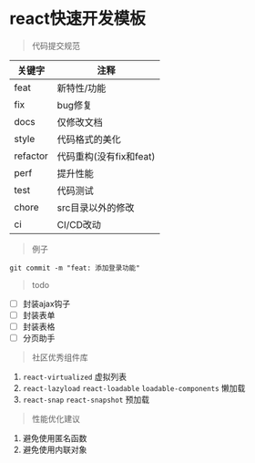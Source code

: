 # react快速开发模板

> 代码提交规范

|     关键字     |   注释          |
|----------|-------------|
| feat     | 新特性/功能      |
| fix      | bug修复       |
| docs     | 仅修改文档        |
| style    | 代码格式的美化      |
| refactor | 代码重构(没有fix和feat) |
| perf     | 提升性能        |
| test     | 代码测试        |
| chore     | src目录以外的修改|
| ci     | CI/CD改动|

> 例子
```shell
git commit -m "feat: 添加登录功能"
```

> todo

- [ ] 封装ajax钩子
- [ ] 封装表单
- [ ] 封装表格
- [ ] 分页助手
> 社区优秀组件库
1. `react-virtualized` 虚拟列表
2. `react-lazyload` `react-loadable` `loadable-components` 懒加载
3. `react-snap` `react-snapshot` 预加载

> 性能优化建议

1. 避免使用匿名函数
2. 避免使用内联对象


